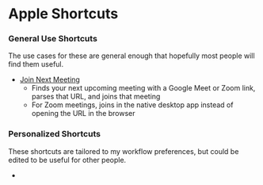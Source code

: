 # Apple Shortcuts

### General Use Shortcuts
The use cases for these are general enough that hopefully most people will find them useful.

- [Join Next Meeting](https://www.icloud.com/shortcuts/14e7cc430ac84ed5b11359b7eed9b327)
    - Finds your next upcoming meeting with a Google Meet or Zoom link, parses that URL, and joins that meeting
    - For Zoom meetings, joins in the native desktop app instead of opening the URL in the browser

### Personalized Shortcuts
These shortcuts are tailored to my workflow preferences, but could be edited to be useful for other people.

- 

